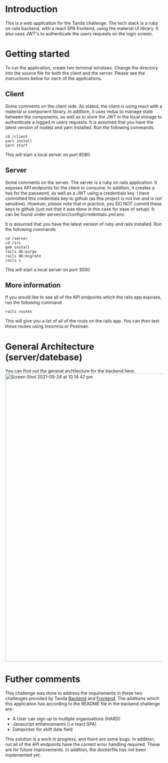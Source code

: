 # Introduction

This is a web application for the Tanda challenge. The tech stack is a ruby on rails backend, with a react SPA frontend, using the material UI library. It also uses JWT's to authenticate the users requests on the login screen.

# Getting started

To run the application, create two terminal windows. Change the directory into the source file for both the client and the server. Please see the instructions below for each of the applications.

## Client
Some comments on the client side. As stated, the client is using react with a material ui component library. In addition, it uses redux to manage state between the components, as well as to store the JWT in the local storage to authenticate a logged in users requests.
It is assumed that you have the latest version of nodejs and yarn installed. Run the following commands.

```
cd /client
yarn install
yarn start
```

This will start a local server on port 8080

## Server
Some comments on the server. The server is a ruby on rails application. It exposes API endpoints for the client to consume. In addition, it creates a has for the password, as well as a JWT using a credentials key. I have committed this credentials key to github (as this project is not live and is not sensitive). However, please note that in practice, you DO NOT commit these keys to github (just not that it was done in this case for ease of setup). It can be found under server/src/config/credentials.yml.enc.

It is assumed that you have the latest version of ruby and rails installed. Run the following commands

```
cd /server
cd /src
gem install
rails db:purge
rails db:migrate
rails s
```

This will start a local server on port 3000

## More information

If you would like to see all of the API endpoints which the rails app exposes, run the following command.

```
rails routes
```

This will give you a list of all of the routs on the rails app. You can then test these routes using Insomnia or Postman.

# General Architecture (server/datebase)

You can find out the general architecture for the backend here.
<img width="922" alt="Screen Shot 2021-05-24 at 10 14 47 pm" src="https://user-images.githubusercontent.com/38039863/119346519-a95a6500-bcdd-11eb-8629-901635563344.png">


# Futher comments

This challenge was done to address the requirements in these two challenges provided by Tanda [Backend](https://github.com/TandaHQ/work-samples/tree/master/adnat%20(backend)) and [Frontend](https://github.com/TandaHQ/work-samples/tree/master/adnat%20(react)). The additions which this application has according to the README file in the backend challenge are:

* A User can sign up to multiple organisations (HARD)
* Javascript enhancements (i.e react SPA)
* Datepicker for shift date field

This solution is a work in progress, and there are some bugs. In addition, not all of the API endpoints have the correct error handling required. These are for future improvements. In addition, the dockerfile has not been implemented yet.
